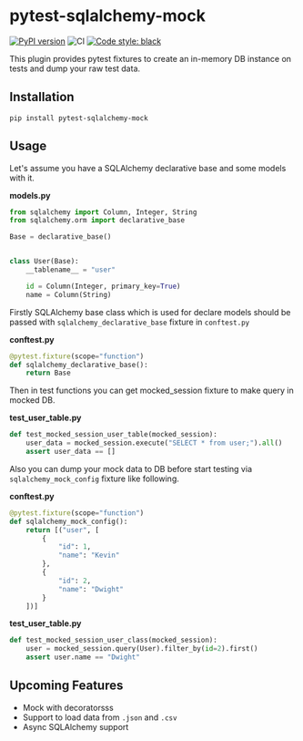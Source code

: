 # pytest-sqlalchemy-mock
[![PyPI version](https://badge.fury.io/py/pytest-sqlalchemy-mock.svg)](https://badge.fury.io/py/pytest-sqlalchemy-mock)
![CI](https://github.com/resulyrt93/pytest-sqlalchemy-mock/actions/workflows/tests.yml/badge.svg?branch=dev)
<a href="https://github.com/psf/black"><img alt="Code style: black" src="https://img.shields.io/badge/code%20style-black-000000.svg"></a>

This plugin provides pytest fixtures to create an in-memory DB instance on tests and dump your raw test data.

## Installation
```
pip install pytest-sqlalchemy-mock
```

## Usage
Let's assume you have a SQLAlchemy declarative base and some models with it.

**models.py**
```python
from sqlalchemy import Column, Integer, String
from sqlalchemy.orm import declarative_base

Base = declarative_base()


class User(Base):
    __tablename__ = "user"

    id = Column(Integer, primary_key=True)
    name = Column(String)
```
Firstly SQLAlchemy base class which is used for declare models should be passed with `sqlalchemy_declarative_base` fixture in `conftest.py`

**conftest.py**
```python
@pytest.fixture(scope="function")
def sqlalchemy_declarative_base():
    return Base
```
Then in test functions you can get mocked_session fixture to make query in mocked DB.

**test_user_table.py**
```python
def test_mocked_session_user_table(mocked_session):
    user_data = mocked_session.execute("SELECT * from user;").all()
    assert user_data == []
```
Also you can dump your mock data to DB before start testing via `sqlalchemy_mock_config` fixture like following.

**conftest.py**
```python
@pytest.fixture(scope="function")
def sqlalchemy_mock_config():
    return [("user", [
        {
            "id": 1,
            "name": "Kevin"
        },
        {
            "id": 2,
            "name": "Dwight"
        }
    ])]
```
**test_user_table.py**
```python
def test_mocked_session_user_class(mocked_session):
    user = mocked_session.query(User).filter_by(id=2).first()
    assert user.name == "Dwight"
```

## Upcoming Features
* Mock with decoratorsss
* Support to load data from `.json` and `.csv`
* Async SQLAlchemy support

